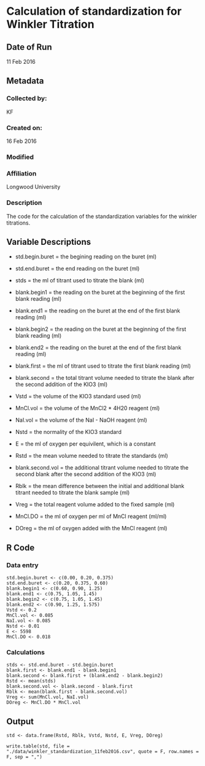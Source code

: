 # Calculation of standardization for Winkler Titration

## Date of Run
 
11 Feb 2016

## Metadata

### Collected by:

KF

### Created on:

16 Feb 2016

### Modified

### Affiliation

Longwood University

### Description 

The code for the calculation of the standardization variables for the winkler titrations.

## Variable Descriptions

* std.begin.buret = the begining reading on the buret (ml)

* std.end.buret = the end reading on the buret (ml)

* stds = the ml of titrant used to titrate the blank (ml)

* blank.begin1 = the reading on the buret at the beginning of the first blank reading (ml)

* blank.end1 = the reading on the buret at the end of the first blank reading (ml)

* blank.begin2 = the reading on the buret at the beginning of the first blank reading (ml)

* blank.end2 = the reading on the buret at the end of the first blank reading (ml)

* blank.first = the ml of titrant used to titrate the first blank reading (ml)

* blank.second = the total titrant volume needed to titrate the blank after the second addition of the KIO3 (ml)

* Vstd = the volume of the KIO3 standard used (ml)

* MnCl.vol = the volume of the MnCl2 * 4H20 reagent (ml)

* NaI.vol = the volume of the NaI - NaOH reagent (ml)

* Nstd = the normality of the KIO3 standard

* E = the ml of oxygen per equivilent, which is a constant

* Rstd = the mean volume needed to titrate the standards (ml)

* blank.second.vol = the additional titrant volume needed to titrate the second blank after the second addition of the KIO3 (ml)

* Rblk = the mean difference between the initial and additional blank titrant needed to titrate the blank sample (ml)

* Vreg = the total reagent volume added to the fixed sample (ml)

* MnCl.DO = the ml of oxygen per ml of MnCl reagent (ml/ml)

* DOreg = the ml of oxygen added with the MnCl reagent (ml)

## R Code

### Data entry
    
    std.begin.buret <- c(0.00, 0.20, 0.375)
    std.end.buret <- c(0.20, 0.375, 0.60)
    blank.begin1 <- c(0.60, 0.90, 1.25)
    blank.end1 <- c(0.75, 1.05, 1.45)
    blank.begin2 <- c(0.75, 1.05, 1.45)
    blank.end2 <- c(0.90, 1.25, 1.575)
    Vstd <- 0.2
    MnCl.vol <- 0.085
    NaI.vol <- 0.085
    Nstd <- 0.01
    E <- 5598
    MnCl.DO <- 0.018


### Calculations

    stds <- std.end.buret - std.begin.buret 
    blank.first <- blank.end1 - blank.begin1
    blank.second <- blank.first + (blank.end2 - blank.begin2) 
    Rstd <- mean(stds)
    blank.second.vol <- blank.second - blank.first
    Rblk <- mean(blank.first - blank.second.vol)
    Vreg <- sum(MnCl.vol, NaI.vol)
    DOreg <- MnCl.DO * MnCl.vol

## Output

    std <- data.frame(Rstd, Rblk, Vstd, Nstd, E, Vreg, DOreg)
    
    write.table(std, file = "./data/winkler_standardization_11feb2016.csv", quote = F, row.names = F, sep = ",")



